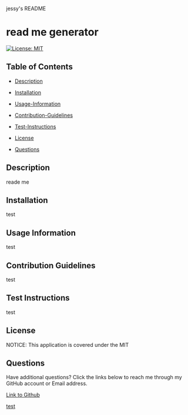 jessy's README

 # read me generator

[![License: MIT](https://img.shields.io/badge/License-MIT-yellow.svg)](https://opensource.org/licenses/MIT)

## Table of Contents

 * [Description](#description)

 * [Installation](#installation)

 * [Usage-Information](#usage-information)

 * [Contribution-Guidelines](#contribution-guidelines)

 * [Test-Instructions](#test-instructions)

 * [License](#license)

 * [Questions](#questions)

## Description

reade me

## Installation

test

## Usage Information

test

## Contribution Guidelines

test

## Test Instructions

test

## License

NOTICE: This application is covered under the MIT

## Questions

Have additional questions? Click the links below to reach me through my GitHub account or Email address.

[Link to Github](https://github.com/test])

<a href="mailto:test">test</a>

